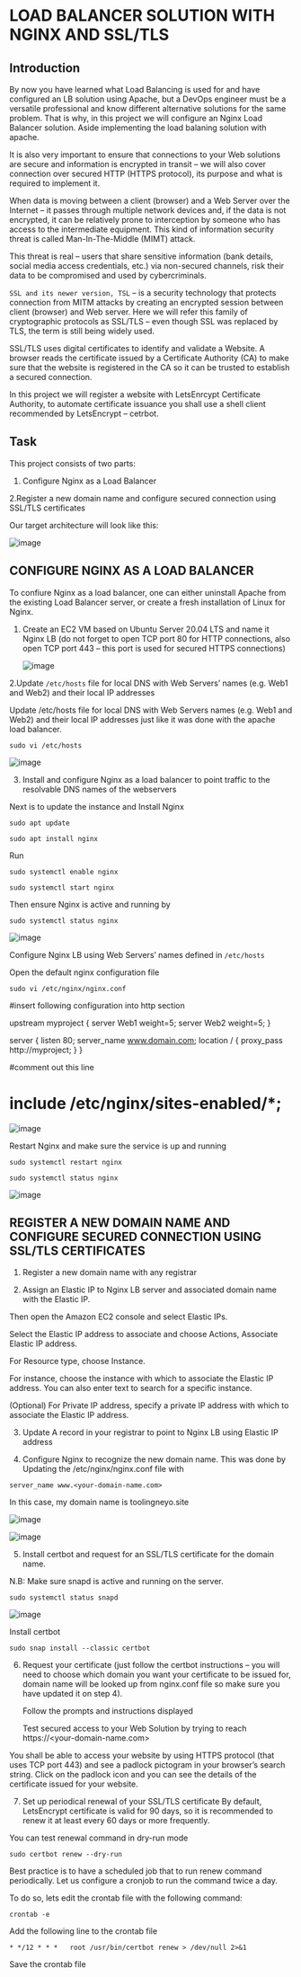 # LOAD BALANCER SOLUTION WITH NGINX AND SSL/TLS

## Introduction

By now you have learned what Load Balancing is used for and have configured an LB solution using Apache, but a DevOps engineer must be a versatile professional and know different alternative solutions for the same problem. That is why, in this project we will configure an Nginx Load Balancer solution. Aside implementing the load balaning solution with apache.

It is also very important to ensure that connections to your Web solutions are secure and information is encrypted in transit – we will also cover connection over secured HTTP (HTTPS protocol), its purpose and what is required to implement it.


When data is moving between a client (browser) and a Web Server over the Internet – it passes through multiple network devices and, if the data is not encrypted, it can be relatively prone to interception by someone who has access to the intermediate equipment. This kind of information security threat is called Man-In-The-Middle (MIMT) attack.

This threat is real – users that share sensitive information (bank details, social media access credentials, etc.) via non-secured channels, risk their data to be compromised and used by cybercriminals.


`SSL and its newer version, TSL` – is a security technology that protects connection from MITM attacks by creating an encrypted session between client (browser) and Web server. Here we will refer this family of cryptographic protocols as SSL/TLS – even though SSL was replaced by TLS, the term is still being widely used.

SSL/TLS uses digital certificates to identify and validate a Website. A browser reads the certificate issued by a Certificate Authority (CA) to make sure that the website is registered in the CA so it can be trusted to establish a secured connection.



In this project we will register a website with LetsEnrcypt Certificate Authority, to automate certificate issuance you shall use a shell client recommended by LetsEncrypt – cetrbot.



## Task

This project consists of two parts:

1. Configure Nginx as a Load Balancer

2.Register a new domain name and configure secured connection using SSL/TLS certificates


Our target architecture will look like this:

![image](https://github.com/rxneyo/DevOps_Projects/assets/125794122/b5a7e164-569e-41b9-a420-13e03705b123)


## CONFIGURE NGINX AS A LOAD BALANCER


To confiure Nginx as a load balancer, one can either uninstall Apache from the existing Load Balancer server, or create a fresh installation of Linux for Nginx.


1. Create an EC2 VM based on Ubuntu Server 20.04 LTS and name it Nginx LB (do not forget to open TCP port 80 for HTTP connections, also open TCP port 443 – this port is used for secured HTTPS connections)

   ![image](https://github.com/rxneyo/DevOps_Projects/assets/125794122/7bb84bc9-5082-4c3a-bf4b-16f3a6b9ab0b)

 
2.Update `/etc/hosts` file for local DNS with Web Servers’ names (e.g. Web1 and Web2) and their local IP addresses

Update /etc/hosts file for local DNS with Web Servers names (e.g. Web1 and Web2) and their local IP addresses just like it was done with the apache load balancer.

`sudo vi /etc/hosts`

![image](https://github.com/rxneyo/DevOps_Projects/assets/125794122/77addcec-ba28-4536-9d8c-c866adc64dae)



3. Install and configure Nginx as a load balancer to point traffic to the resolvable DNS names of the webservers

Next is to update the instance and Install Nginx

  `sudo apt update`
  
  `sudo apt install nginx`

  Run 

  `sudo systemctl enable nginx`

  `sudo systemctl start nginx`


  Then ensure Nginx is active and running by 


  `sudo systemctl status nginx`


  ![image](https://github.com/rxneyo/DevOps_Projects/assets/125794122/64309e17-8af9-4699-980d-8f5e0bd63f11)


  
Configure Nginx LB using Web Servers’ names defined in `/etc/hosts`


Open the default nginx configuration file

`sudo vi /etc/nginx/nginx.conf`

#insert following configuration into http section

 upstream myproject {
    server Web1 weight=5;
    server Web2 weight=5;
  }

server {
    listen 80;
    server_name www.domain.com;
    location / {
      proxy_pass http://myproject;
    }
  }

#comment out this line
#       include /etc/nginx/sites-enabled/*;

![image](https://github.com/rxneyo/DevOps_Projects/assets/125794122/1d975250-29f4-45ab-90c1-c560d4ae2192)


Restart Nginx and make sure the service is up and running

`sudo systemctl restart nginx`

`sudo systemctl status nginx`

![image](https://github.com/rxneyo/DevOps_Projects/assets/125794122/805859d5-d564-4ebd-bdd7-4d450fc1303f)



## REGISTER A NEW DOMAIN NAME AND CONFIGURE SECURED CONNECTION USING SSL/TLS CERTIFICATES

1. Register a new domain name with any registrar

2. Assign an Elastic IP to Nginx LB server and associated domain name with the Elastic IP.

Then open the Amazon EC2 console and select Elastic IPs.

Select the Elastic IP address to associate and choose Actions, Associate Elastic IP address.

For Resource type, choose Instance.

For instance, choose the instance with which to associate the Elastic IP address. You can also enter text to search for a specific instance.

(Optional) For Private IP address, specify a private IP address with which to associate the Elastic IP address.

3. Update A record in your registrar to point to Nginx LB using Elastic IP address

4. Configure Nginx to recognize the new domain name. This was done by Updating the /etc/nginx/nginx.conf file with


`server_name www.<your-domain-name.com>`

In this case, my domain name is toolingneyo.site

![image](https://github.com/rxneyo/DevOps_Projects/assets/125794122/172c65ab-443c-4441-8b0b-29252d83817f)


![image](https://github.com/rxneyo/DevOps_Projects/assets/125794122/d62c330a-88ff-4d3f-b1c1-80895c95ba42)


5. Install certbot and request for an SSL/TLS certificate for the domain name.
  
 N.B: Make sure snapd is active and running on the server.

`sudo systemctl status snapd`


![image](https://github.com/rxneyo/DevOps_Projects/assets/125794122/ec615d9d-b946-493f-a87d-eb7de1c4d067)


Install certbot

`sudo snap install --classic certbot`

6. Request your certificate (just follow the certbot instructions – you will need to choose which domain you want your certificate to be issued for, domain name will be looked up from nginx.conf file so make sure you have updated it on step 4).

   Follow the prompts and instructions displayed


   Test secured access to your Web Solution by trying to reach https://<your-domain-name.com>

You shall be able to access your website by using HTTPS protocol (that uses TCP port 443) and see a padlock pictogram in your browser’s search string.
Click on the padlock icon and you can see the details of the certificate issued for your website.

7. Set up periodical renewal of your SSL/TLS certificate
By default, LetsEncrypt certificate is valid for 90 days, so it is recommended to renew it at least every 60 days or more frequently.

You can test renewal command in dry-run mode

`sudo certbot renew --dry-run`

Best practice is to have a scheduled job that to run renew command periodically. Let us configure a cronjob to run the command twice a day.

To do so, lets edit the crontab file with the following command:

`crontab -e`

Add the following line to the crontab file

`* */12 * * *   root /usr/bin/certbot renew > /dev/null 2>&1`

Save the crontab file
